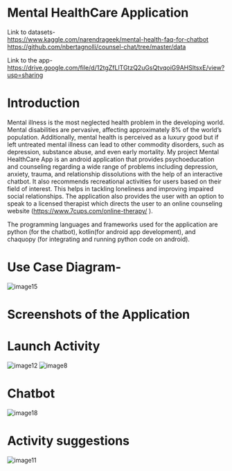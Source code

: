 # Mental HealthCare Application

Link to datasets- <br/>https://www.kaggle.com/narendrageek/mental-health-faq-for-chatbot<br/>
                  https://github.com/nbertagnolli/counsel-chat/tree/master/data

Link to the app- https://drive.google.com/file/d/12tgZfLlTGtzQ2uGsQtvqoiG9AHSltsxE/view?usp=sharing

# Introduction

Mental illness is the most neglected health problem in the developing world. Mental disabilities are pervasive, affecting approximately 8% of the world’s population. Additionally, mental health is perceived as a luxury good but if left untreated mental illness can lead to other commodity disorders, such as depression, substance abuse, and even early mortality. 
My project Mental HealthCare App is an android application that provides psychoeducation and counseling regarding a wide range of problems including depression, anxiety, trauma, and relationship dissolutions with the help of an interactive chatbot. It also recommends recreational activities for users based on their field of interest. This helps in tackling loneliness and improving impaired social relationships. The application also provides the user with an option to speak to a licensed therapist which directs the user to an online counseling website (https://www.7cups.com/online-therapy/ ). 

The programming languages and frameworks used for the application are python (for the chatbot), kotlin(for android app development), and chaquopy (for integrating and running python code on android).

# Use Case Diagram-

![image15](https://user-images.githubusercontent.com/83483414/186744120-ed71f2fe-12c0-4cbe-a07b-0efed3e39582.png)

# Screenshots of the Application

# Launch Activity

![image12](https://user-images.githubusercontent.com/83483414/186744892-618e0b9c-fc0f-4de9-b378-ca268ebe3e92.png)
![image8](https://user-images.githubusercontent.com/83483414/186745042-12f142b7-054f-4526-9fd1-17fce51d98e7.png)


# Chatbot

![image18](https://user-images.githubusercontent.com/83483414/186745144-ade2df57-f510-4886-82f1-314af7e2f0dd.png)

# Activity suggestions

![image11](https://user-images.githubusercontent.com/83483414/186745280-9c9de212-1299-4e99-96e1-06690434561b.png)

